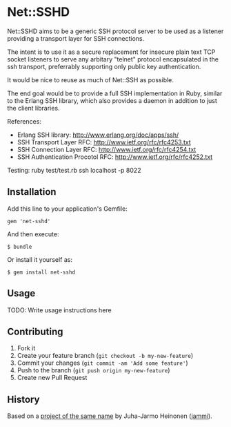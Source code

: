 # Net::SSHD

Net::SSHD aims to be a generic SSH protocol server to be used as a
listener providing a transport layer for SSH connections.

The intent is to use it as a secure replacement for insecure plain text
TCP socket listeners to serve any arbitary "telnet" protocol encapsulated
in the ssh transport, preferrably supporting only public key authentication.

It would be nice to reuse as much of Net::SSH as possible.

The end goal would be to provide a full SSH implementation in Ruby, similar to
the Erlang SSH library, which also provides a daemon in addition to just the
client libraries.

References:
 - Erlang SSH library: http://www.erlang.org/doc/apps/ssh/
 - SSH Transport Layer RFC: http://www.ietf.org/rfc/rfc4253.txt
 - SSH Connection Layer RFC: http://www.ietf.org/rfc/rfc4254.txt
 - SSH Authentication Procotol RFC: http://www.ietf.org/rfc/rfc4252.txt

Testing:
 ruby test/test.rb
 ssh localhost -p 8022

## Installation

Add this line to your application's Gemfile:

    gem 'net-sshd'

And then execute:

    $ bundle

Or install it yourself as:

    $ gem install net-sshd

## Usage

TODO: Write usage instructions here

## Contributing

1. Fork it
2. Create your feature branch (`git checkout -b my-new-feature`)
3. Commit your changes (`git commit -am 'Add some feature'`)
4. Push to the branch (`git push origin my-new-feature`)
5. Create new Pull Request

## History

Based on a [project of the same name](https://github.com/jammi/net-sshd) by Juha-Jarmo Heinonen ([jammi](https://github.com/jammi)).

